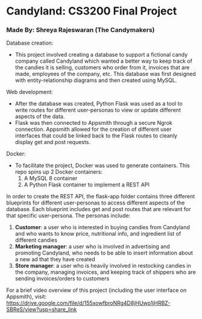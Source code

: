 # Candyland: CS3200 Final Project
### Made By: Shreya Rajeswaran (The Candymakers)

Database creation:
- This project involved creating a database to support a fictional candy company called
Candyland which wanted a better way to keep track of the candies it is selling, customers who order from it,
invoices that are made, employees of the company, etc. This database was first designed with entity-relationship
diagrams and then created using MySQL.

Web development:
- After the database was created, Python Flask was used as a tool to write routes for different user-personas
to view or update different aspects of the data. 
- Flask was then connected to Appsmith through a secure Ngrok connection. Appsmith allowed for the 
creation of different user interfaces that could be linked back to the Flask routes to cleanly display get and post
requests.

Docker:
- To facilitate the project, Docker was used to generate containers. This repo spins up 2 Docker containers: 
  1. A MySQL 8 container
  1. A Python Flask container to implement a REST API

In order to create the REST API, the flask-app folder contains three different blueprints for different 
user-personas to access different aspects of the database. Each blueprint includes get and post routes that
are relevant for that specific user-persona. The personas include:
1. **Customer**: a user who is interested in buying candies from Candyland and who wants to know 
price, nutritional info, and ingredient list of different candies
2. **Marketing manager**: a user who is involved in advertising and promoting Candyland, who needs to be able to
insert information about a new ad that they have created
3. **Store manager**: a user who is heavily involved in restocking candies in the company, managing invoices, and 
keeping track of shippers who are sending invoices/orders to customers

For a brief video overview of this project (including the user interface on Appsmith), visit:
https://drive.google.com/file/d/155xowfbroNRg4D8jHUwp1jHRBZ-SBReS/view?usp=share_link


